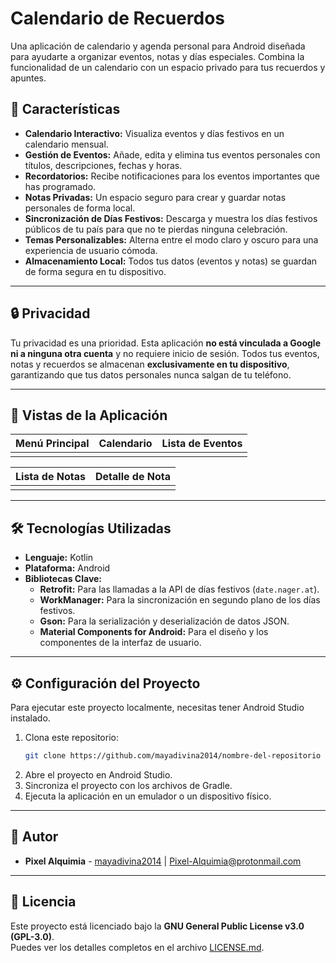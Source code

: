 # Calendario de Recuerdos

Una aplicación de calendario y agenda personal para Android diseñada para ayudarte a organizar eventos, notas y días especiales. Combina la funcionalidad de un calendario con un espacio privado para tus recuerdos y apuntes.

## 🚀 Características

* **Calendario Interactivo:** Visualiza eventos y días festivos en un calendario mensual.
* **Gestión de Eventos:** Añade, edita y elimina tus eventos personales con títulos, descripciones, fechas y horas.
* **Recordatorios:** Recibe notificaciones para los eventos importantes que has programado.
* **Notas Privadas:** Un espacio seguro para crear y guardar notas personales de forma local.
* **Sincronización de Días Festivos:** Descarga y muestra los días festivos públicos de tu país para que no te pierdas ninguna celebración.
* **Temas Personalizables:** Alterna entre el modo claro y oscuro para una experiencia de usuario cómoda.
* **Almacenamiento Local:** Todos tus datos (eventos y notas) se guardan de forma segura en tu dispositivo.

---

## 🔒 Privacidad

Tu privacidad es una prioridad. Esta aplicación **no está vinculada a Google ni a ninguna otra cuenta** y no requiere inicio de sesión. Todos tus eventos, notas y recuerdos se almacenan **exclusivamente en tu dispositivo**, garantizando que tus datos personales nunca salgan de tu teléfono.

---

## 📱 Vistas de la Aplicación

| Menú Principal | Calendario | Lista de Eventos |
| :---: | :---: | :---: |
|  |  |  |

| Lista de Notas | Detalle de Nota |
| :---: | :---: |
|  |  |

---

## 🛠️ Tecnologías Utilizadas

* **Lenguaje:** Kotlin  
* **Plataforma:** Android  
* **Bibliotecas Clave:**
  * **Retrofit:** Para las llamadas a la API de días festivos (`date.nager.at`).
  * **WorkManager:** Para la sincronización en segundo plano de los días festivos.
  * **Gson:** Para la serialización y deserialización de datos JSON.
  * **Material Components for Android:** Para el diseño y los componentes de la interfaz de usuario.

---

## ⚙️ Configuración del Proyecto

Para ejecutar este proyecto localmente, necesitas tener Android Studio instalado.

1.  Clona este repositorio:  
    ```bash
    git clone https://github.com/mayadivina2014/nombre-del-repositorio
    ```
2.  Abre el proyecto en Android Studio.  
3.  Sincroniza el proyecto con los archivos de Gradle.  
4.  Ejecuta la aplicación en un emulador o un dispositivo físico.  

---

## 📝 Autor

* **Pixel Alquimia** - [mayadivina2014](https://github.com/mayadivina2014) | [Pixel-Alquimia@protonmail.com](mailto:Pixel-Alquimia@protonmail.com)

---

## 📜 Licencia

Este proyecto está licenciado bajo la **GNU General Public License v3.0 (GPL-3.0)**.  
Puedes ver los detalles completos en el archivo [LICENSE.md](LICENSE.md).

